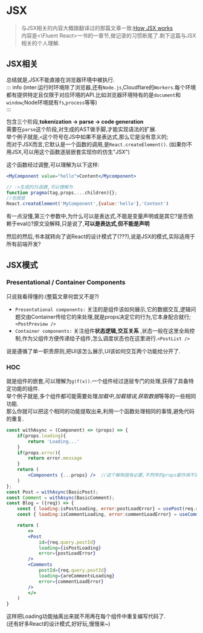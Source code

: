 # JSX
> 与JSX相关的内容大概跟翻译过的那篇文章一致:[How JSX works](./How-JSX-Works.md)  
> 内容是<\Fluent React>一书的一章节,做记录的习惯断尾了.剩下这篇与JSX相关的个人理解.

## JSX相关
总结就是,JSX不能直接在浏览器环境中被执行.  
::: info
(inter:运行时环境除了浏览器,还有`Node.js`,Cloudflare的`Workers`.每个环境都有提供特定且仅限于对应环境的API.比如浏览器环境特有的是`document`和`window`;Node环境就有`fs`,`process`等等)  
:::

包含三个阶段,**tokenization -> parse -> code generation**  
需要在`parse`这个阶段,对生成的AST做手脚,才能实现语法的扩展.  
举个例子就是,`<`这个符号在JS中如果不是表达式,那么它是没有意义的;  
而对于JSX而言,它默认是一个函数的调用,是`React.createElement()`. (如果你不用JSX,可以用这个函数逐层嵌套实现你的仿生"JSX")

这个函数经过调整,可以理解为以下这样:
```jsx
<MyComponent value="hello">Content</Mycomponent>

// ->生成的JS函数,可以理解为
function pragma(tag,props,...children){};
//也就是
React.createElement('MyComponent',{value:'hello'},'Content')
```

有一点没懂,第三个参数中,为什么可以是表达式,不能是变量声明或是其它?是否依赖于eval()?原文没解释,只是说了,**可以是表达式,但不能是声明**   

然后的然后,书本就转向了说React的设计模式了(???),说是JSX的模式,实际适用于所有前端开发?

## JSX模式
### Presentational / Container Components
只说我看得懂的:(整篇文章何尝又不是?) 
* `Presentational components:` 关注的是组件该如何展示,它的数据交互,逻辑问题交由Container传给它的来处理,就是props决定它的行为,它本身配合就行;`<PostPreview />`
* `Container components:` 关注组件**状态逻辑,交互关系** ,状态一般在这里全局控制,作为父组件方便传递给子组件,怎么调度状态也在这里进行.`<PostList />`  

说是遵循了单一职责原则,把UI该怎么展示,UI该如何交互两个功能给分开了.  

### HOC

就是组件的嵌套,可以理解为`g(f(x))`.一个组件经过逐层专门的处理,获得了具备特定功能的组件.  
举个例子就是,多个组件都可能需要处理*加载中,加载错误,获取数据*等等的一些相同功能.  
那么你就可以把这个相同的功能提取出来,利用一个函数处理相同的事情,避免代码的重复.  
```jsx
const withAsync = (Component) => (props) => {
    if(props.loading){
        return 'Loading...'
    }
    if(props.error){
        return error.message
    }
    return (
        <Components {...props} />  //这个解构很有必要,不然传的props都作用不到原组件上了
    )
};
const Post = withAsync(BasicPost);
const Comment = withAsync(BasicComment);
const Blog = ({req}) => {
    const { loading:isPostLoading, error:postLoadError} = usePost(req.query.postId);
    const { loading:isCommentLoading, error:commentLoadError} = useComments({posId:req.query.postId});

    return (
        <>
        <Post
            id={req.query.postId}
            loading={isPostLoading}
            error={postLoadError}
        />
        <Comments
            postId={req.query.postId}
            loading={areCommentsLoading}
            error={commentLoadError}
        />
        </>
    )
}
```
这样把Loading功能抽离出来就不用再在每个组件中重复编写代码了.  
(还有好多React的设计模式,好好玩,慢慢来~)
